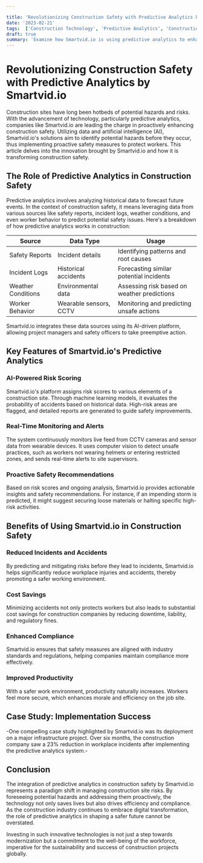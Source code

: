 ```yaml
---

title: 'Revolutionizing Construction Safety with Predictive Analytics by Smartvid.io'
date: '2023-02-21'
tags:  ['Construction Technology', 'Predictive Analytics', 'Construction Safety', 'Innovation', 'Smartvid.io', 'Proactive Safety', 'Hazard Identification', 'Worker Protection', 'AI in Construction']
draft: true
summary: 'Examine how Smartvid.io is using predictive analytics to enhance construction safety, identifying potential hazards before they occur and implementing proactive safety measures to protect workers.'
---
```


# Revolutionizing Construction Safety with Predictive Analytics by Smartvid.io

Construction sites have long been hotbeds of potential hazards and risks. With the advancement of technology, particularly predictive analytics, companies like Smartvid.io are leading the charge in proactively enhancing construction safety. Utilizing data and artificial intelligence (AI), Smartvid.io's solutions aim to identify potential hazards before they occur, thus implementing proactive safety measures to protect workers. This article delves into the innovation brought by Smartvid.io and how it is transforming construction safety.

## The Role of Predictive Analytics in Construction Safety

Predictive analytics involves analyzing historical data to forecast future events. In the context of construction safety, it means leveraging data from various sources like safety reports, incident logs, weather conditions, and even worker behavior to predict potential safety issues. Here's a breakdown of how predictive analytics works in construction:

| **Source**            | **Data Type**           | **Usage**                                      |
|-----------------------|-------------------------|------------------------------------------------|
| Safety Reports        | Incident details        | Identifying patterns and root causes           |
| Incident Logs         | Historical accidents    | Forecasting similar potential incidents        |
| Weather Conditions    | Environmental data      | Assessing risk based on weather predictions    |
| Worker Behavior       | Wearable sensors, CCTV  | Monitoring and predicting unsafe actions       |

Smartvid.io integrates these data sources using its AI-driven platform, allowing project managers and safety officers to take preemptive action.

## Key Features of Smartvid.io's Predictive Analytics

### AI-Powered Risk Scoring

Smartvid.io's platform assigns risk scores to various elements of a construction site. Through machine learning models, it evaluates the probability of accidents based on historical data. High-risk areas are flagged, and detailed reports are generated to guide safety improvements.

### Real-Time Monitoring and Alerts

The system continuously monitors live feed from CCTV cameras and sensor data from wearable devices. It uses computer vision to detect unsafe practices, such as workers not wearing helmets or entering restricted zones, and sends real-time alerts to site supervisors.

### Proactive Safety Recommendations

Based on risk scores and ongoing analysis, Smartvid.io provides actionable insights and safety recommendations. For instance, if an impending storm is predicted, it might suggest securing loose materials or halting specific high-risk activities.

## Benefits of Using Smartvid.io in Construction Safety

### Reduced Incidents and Accidents

By predicting and mitigating risks before they lead to incidents, Smartvid.io helps significantly reduce workplace injuries and accidents, thereby promoting a safer working environment.

### Cost Savings

Minimizing accidents not only protects workers but also leads to substantial cost savings for construction companies by reducing downtime, liability, and regulatory fines.

### Enhanced Compliance

Smartvid.io ensures that safety measures are aligned with industry standards and regulations, helping companies maintain compliance more effectively.

### Improved Productivity

With a safer work environment, productivity naturally increases. Workers feel more secure, which enhances morale and efficiency on the job site.

## Case Study: Implementation Success

-One compelling case study highlighted by Smartvid.io was its deployment on a major infrastructure project. Over six months, the construction company saw a 23% reduction in workplace incidents after implementing the predictive analytics system.-

## Conclusion

The integration of predictive analytics in construction safety by Smartvid.io represents a paradigm shift in managing construction site risks. By foreseeing potential hazards and addressing them proactively, the technology not only saves lives but also drives efficiency and compliance. As the construction industry continues to embrace digital transformation, the role of predictive analytics in shaping a safer future cannot be overstated.

Investing in such innovative technologies is not just a step towards modernization but a commitment to the well-being of the workforce, imperative for the sustainability and success of construction projects globally.

```